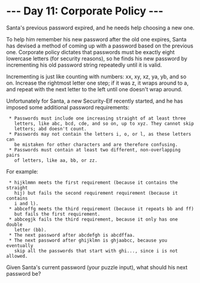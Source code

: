 # --- Day 11: Corporate Policy ---

   Santa's previous password expired, and he needs help choosing a new one.

   To help him remember his new password after the old one expires, Santa has
   devised a method of coming up with a password based on the previous one.
   Corporate policy dictates that passwords must be exactly eight lowercase
   letters (for security reasons), so he finds his new password by
   incrementing his old password string repeatedly until it is valid.

   Incrementing is just like counting with numbers: xx, xy, xz, ya, yb, and
   so on. Increase the rightmost letter one step; if it was z, it wraps
   around to a, and repeat with the next letter to the left until one doesn't
   wrap around.

   Unfortunately for Santa, a new Security-Elf recently started, and he has
   imposed some additional password requirements:

     * Passwords must include one increasing straight of at least three
       letters, like abc, bcd, cde, and so on, up to xyz. They cannot skip
       letters; abd doesn't count.
     * Passwords may not contain the letters i, o, or l, as these letters can
       be mistaken for other characters and are therefore confusing.
     * Passwords must contain at least two different, non-overlapping pairs
       of letters, like aa, bb, or zz.

   For example:

     * hijklmmn meets the first requirement (because it contains the straight
       hij) but fails the second requirement requirement (because it contains
       i and l).
     * abbceffg meets the third requirement (because it repeats bb and ff)
       but fails the first requirement.
     * abbcegjk fails the third requirement, because it only has one double
       letter (bb).
     * The next password after abcdefgh is abcdffaa.
     * The next password after ghijklmn is ghjaabcc, because you eventually
       skip all the passwords that start with ghi..., since i is not allowed.

   Given Santa's current password (your puzzle input), what should his next
   password be?

